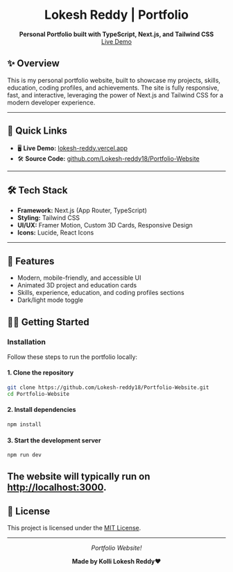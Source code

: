 <h1 align="center">Lokesh Reddy | Portfolio</h1>

<p align="center">
  <b>Personal Portfolio built with TypeScript, Next.js, and Tailwind CSS</b><br>
  <a href="https://lokesh-reddy.vercel.app/">Live Demo</a>
</p>

## ✨ Overview

This is my personal portfolio website, built to showcase my projects, skills, education, coding profiles, and achievements. The site is fully responsive, fast, and interactive, leveraging the power of Next.js and Tailwind CSS for a modern developer experience.

---

## 🚀 Quick Links

- 🖥️ <b>Live Demo:</b> [lokesh-reddy.vercel.app](https://lokesh-reddy.vercel.app/)
- 🛠️ <b>Source Code:</b> [github.com/Lokesh-reddy18/Portfolio-Website](https://github.com/Lokesh-reddy18/Portfolio-Website.git)

---

## 🛠️ Tech Stack

- **Framework:** Next.js (App Router, TypeScript)
- **Styling:** Tailwind CSS
- **UI/UX:** Framer Motion, Custom 3D Cards, Responsive Design
- **Icons:** Lucide, React Icons

---

## 🌟 Features

- Modern, mobile-friendly, and accessible UI
- Animated 3D project and education cards
- Skills, experience, education, and coding profiles sections
- Dark/light mode toggle

## 🧑‍💻 Getting Started

### Installation

Follow these steps to run the portfolio locally:

#### 1. Clone the repository

```bash
git clone https://github.com/Lokesh-reddy18/Portfolio-Website.git
cd Portfolio-Website
```

#### 2. Install dependencies

```bash
npm install
```

#### 3. Start the development server

```bash
npm run dev
```

The website will typically run on [http://localhost:3000](http://localhost:3000).
----

## 📄 License

This project is licensed under the [MIT License](LICENSE).

---

<p align="center"><i>Portfolio Website!</i></p>
<p align="center"><b>Made by Kolli Lokesh Reddy❤️</b></p>
